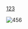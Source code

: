 [123](https://xheldon.com "啦啦啦")

![456](https://images.unsplash.com/photo-1642249268006-9e05029c9262?crop=entropy&cs=tinysrgb&fit=max&fm=jpg&ixid=MnwxNDIyNzR8MHwxfGNvbGxlY3Rpb258MXwzMTcwOTl8fHx8fDJ8fDE2NDI1ODg2ODg&ixlib=rb-1.2.1&q=80&w=1080 "啊啊啊")
